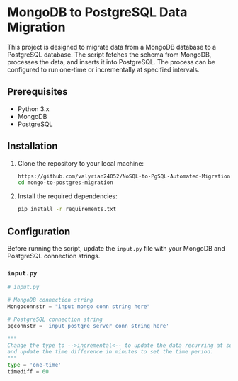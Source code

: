 # MongoDB to PostgreSQL Data Migration

This project is designed to migrate data from a MongoDB database to a PostgreSQL database. The script fetches the schema from MongoDB, processes the data, and inserts it into PostgreSQL. The process can be configured to run one-time or incrementally at specified intervals.

## Prerequisites

- Python 3.x
- MongoDB
- PostgreSQL

## Installation

1. Clone the repository to your local machine:
    ```bash
    https://github.com/valyrian24052/NoSQL-to-PgSQL-Automated-Migration.git
    cd mongo-to-postgres-migration
    ```

2. Install the required dependencies:
    ```bash
    pip install -r requirements.txt
    ```

## Configuration

Before running the script, update the `input.py` file with your MongoDB and PostgreSQL connection strings.

### `input.py`

```python
# input.py

# MongoDB connection string
Mongoconnstr = "input mongo conn string here"

# PostgreSQL connection string
pgconnstr = 'input postgre server conn string here'

"""
Change the type to -->incremental<-- to update the data recurring at some time,
and update the time difference in minutes to set the time period.
"""
type = 'one-time'
timediff = 60
